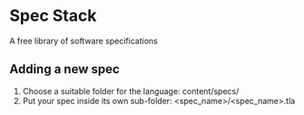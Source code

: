 # Spec Stack

A free library of software specifications

## Adding a new spec

1. Choose a suitable folder for the language: content/specs/<language>
2. Put your spec inside its own sub-folder: <spec_name>/<spec_name>.tla